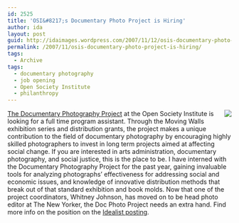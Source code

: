 ```yaml
---
id: 2525
title: 'OSI&#8217;s Documentary Photo Project is Hiring'
author: ida
layout: post
guid: http://idaimages.wordpress.com/2007/11/12/osis-documentary-photo-project-is-hiring/
permalink: /2007/11/osis-documentary-photo-project-is-hiring/
tags:
  - Archive
tags:
  - documentary photography
  - job opening
  - Open Society Institute
  - philanthropy
---
```

<img src="http://www.soros.org/initiatives/photography/focus_areas/mw/13/images/image_150x150" align="right" />[The Documentary Photography Project][1] at the Open Society Institute is looking for a full time program assistant. Through the Moving Walls exhibition series and distribution grants, the project makes a unique contribution to the field of documentary photography by encouraging highly skilled photographers to invest in long term projects aimed at affecting social change. If you are interested in arts administration, documentary photography, and social justice, this is the place to be. I have interned with the Documentary Photography Project for the past year, gaining invaluable tools for analyzing photographs&#8217; effectiveness for addressing social and economic issues, and knowledge of innovative distribution methods that break out of that standard exhibition and book molds. Now that one of the project coordinators, Whitney Johnson, has moved on to be head photo editor at The New Yorker, the Doc Photo Project needs an extra hand. Find more info on the position on the [I][2][dealist posting][2].

 [1]: http://www.soros.org/initiatives/photography
 [2]: http://www.idealist.org/if/i/en/av/Job/250407-296